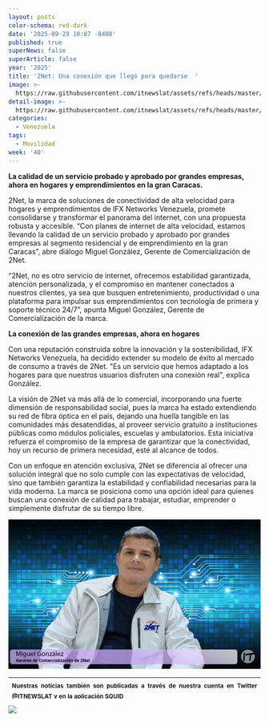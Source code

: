 ```yaml
---
layout: posts
color-schema: red-dark
date: '2025-09-29 10:07 -0400'
published: true
superNews: false
superArticle: false
year: '2025'
title: '2Net: Una conexión que llegó para quedarse  '
image: >-
  https://raw.githubusercontent.com/itnewslat/assets/refs/heads/master/img/540x320/Miguel-Gonzalez-p.jpg
detail-image: >-
  https://raw.githubusercontent.com/itnewslat/assets/refs/heads/master/img/1024x680/Miguel-Gonzalez-g.jpg
categories:
  - Venezuela
tags:
  - Movilidad
week: '40'
---
```

**La calidad de un servicio probado y aprobado por grandes empresas, ahora en hogares y emprendimientos en la gran Caracas.**

2Net, la marca de soluciones de conectividad de alta velocidad para hogares y emprendimientos de IFX Networks Venezuela, promete consolidarse y transformar el panorama del internet, con una propuesta robusta y accesible. “Con planes de internet de alta velocidad, estamos llevando la calidad de un servicio probado y aprobado por grandes empresas al segmento residencial y de emprendimiento en la gran Caracas”, abre diálogo Miguel González, Gerente de Comercialización de 2Net.

“2Net, no es otro servicio de internet, ofrecemos estabilidad garantizada, atención personalizada, y el compromiso en mantener conectados a nuestros clientes, ya sea que busquen entretenimiento, productividad o una plataforma para impulsar sus emprendimientos con tecnología de primera y soporte técnico 24/7”, apunta Miguel González, Gerente de Comercialización de la marca.

**La conexión de las grandes empresas, ahora en hogares**

Con una reputación construida sobre la innovación y la sostenibilidad, IFX Networks Venezuela, ha decidido extender su modelo de éxito al mercado de consumo a través de 2Net. "Es un servicio que hemos adaptado a los hogares para que nuestros usuarios disfruten una conexión real", explica González.

La visión de 2Net va más allá de lo comercial, incorporando una fuerte dimensión de responsabilidad social, pues la marca ha estado extendiendo su red de fibra óptica en el país, dejando una huella tangible en las comunidades más desatendidas, al proveer servicio gratuito a instituciones públicas como módulos policiales, escuelas y ambulatorios. Esta iniciativa refuerza el compromiso de la empresa de garantizar que la conectividad, hoy un recurso de primera necesidad, esté al alcance de todos.

Con un enfoque en atención exclusiva, 2Net se diferencia al ofrecer una solución integral que no solo cumple con las expectativas de velocidad, sino que también garantiza la estabilidad y confiabilidad necesarias para la vida moderna. La marca se posiciona como una opción ideal para quienes buscan una conexión de calidad para trabajar, estudiar, emprender o simplemente disfrutar de su tiempo libre. 

![](https://raw.githubusercontent.com/itnewslat/assets/refs/heads/master/img/540x320/Miguel-Gonzalez-p.jpg)


<table style="height: 42px;" width="569">
<tbody>
<tr>
<td style="text-align: justify;"><sub><strong>Nuestras noticias también son publicadas a través de nuestra cuenta en Twitter <a href="https://twitter.com/itnewslat?lang=es">@ITNEWSLAT</a> y en la aplicación <a href="https://squidapp.co/en/">SQUID</a></strong></sub></td>
</tr>
</tbody>
</table>

<img src="https://tracker.metricool.com/c3po.jpg?hash=56f88a41e39ab42c063cc51676587a04"/>
